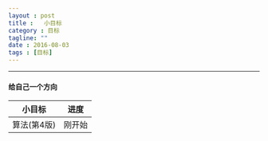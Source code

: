 ```yaml
---
layout : post
title :   小目标
category : 目标
tagline: ""
date : 2016-08-03
tags : [目标]
---
```


-----

#### 给自己一个方向



| 小目标   |     进度   |
|:------:  |  :--------:|
| 算法(第4版) |  刚开始      |


